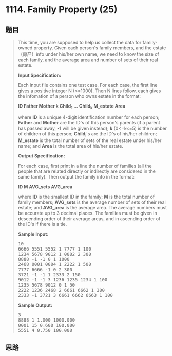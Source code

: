 <h1>1114. Family Property (25)</h1>

## 题目

> <div id="problemContent">
> <p>This time, you are supposed to help us collect the data for family-owned property.  Given each person's family members, and the estate（房产）info under his/her own name, we need to know the size of each family, and the average area and number of sets of their real estate.</p>
> <p><b>
> Input Specification:
> </b></p>
> <p>Each input file contains one test case.  For each case, the first line gives a positive integer N (&lt;=1000).  Then N lines follow, each gives the infomation of a person who owns estate in the format:</p>
> <p>
> <b>ID Father Mother k Child<sub>1</sub> ... Child<sub>k</sub> M_estate Area</b>
> </p>
> <p>
> where <b>ID</b> is a unique 4-digit identification number for each person; <b>Father</b> and <b>Mother</b> are the ID's of this person's parents (if a parent has passed away, <b>-1</b> will be given instead); <b>k</b> (0&lt;=k&lt;=5) is the number of children of this person; <b>Child<sub>i</sub></b>'s are the ID's of his/her children; <b>M_estate</b> is the total number of sets of the real estate under his/her name; and <b>Area</b> is the total area of his/her estate.
> </p>
> <p><b>
> Output Specification:
> </b></p>
> <p>For each case, first print in a line the number of families (all the people that are related directly or indirectly are considered in the same family).  Then output the family info in the format:
> </p>
> <p>
> <b>ID M AVG_sets AVG_area</b>
> </p>
> <p>
> where <b>ID</b> is the smallest ID in the family; <b>M</b> is the total number of family members; <b>AVG_sets</b> is the average number of sets of their real estate; and <b>AVG_area</b> is the average area.  The average numbers must be accurate up to 3 decimal places.  The families must be given in descending order of their average areas, and in ascending order of the ID's if there is a tie.
> </p>
> <b>Sample Input:</b><pre>
> 10
> 6666 5551 5552 1 7777 1 100
> 1234 5678 9012 1 0002 2 300
> 8888 -1 -1 0 1 1000
> 2468 0001 0004 1 2222 1 500
> 7777 6666 -1 0 2 300
> 3721 -1 -1 1 2333 2 150
> 9012 -1 -1 3 1236 1235 1234 1 100
> 1235 5678 9012 0 1 50
> 2222 1236 2468 2 6661 6662 1 300
> 2333 -1 3721 3 6661 6662 6663 1 100
> </pre>
> <b>Sample Output:</b><pre>
> 3
> 8888 1 1.000 1000.000
> 0001 15 0.600 100.000
> 5551 4 0.750 100.000
> </pre>
> </div>

## 思路

